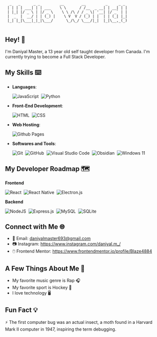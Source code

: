```
  
  _   _      _ _         __        __         _     _ _ 
 | | | | ___| | | ___    \ \      / /__  _ __| | __| | |
 | |_| |/ _ \ | |/ _ \    \ \ /\ / / _ \| '__| |/ _` | |
 |  _  |  __/ | | (_) |    \ V  V / (_) | |  | | (_| |_|
 |_| |_|\___|_|_|\___/      \_/\_/ \___/|_|  |_|\__,_(_)
                     
```

## Hey! 👋

I'm Daniyal Master, a 13 year old self taught developer from Canada. I'm currently trying to become a Full Stack Developer.

## My Skills ⌨️

- **Languages**:

    ![JavaScript](https://img.shields.io/badge/JavaScript%20-%23F7DF1E.svg?style=for-the-badge&logo=javascript&logoColor=black)&nbsp;
    ![Python](https://img.shields.io/badge/Python%20-%2314354C.svg?style=for-the-badge&logo=python&logoColor=white)&nbsp;

- **Front-End Development**:

   ![HTML](https://img.shields.io/badge/HTML5%20-%23E34F26.svg?style=for-the-badge&logo=html5&logoColor=white)&nbsp;
   ![CSS](https://img.shields.io/badge/CSS%20-%231572B6.svg?style=for-the-badge&logo=css3&logoColor=white)&nbsp;
  
- **Web Hosting**:

    ![Github Pages](https://img.shields.io/badge/GitHub%20Pages-%23327FC7.svg?style=for-the-badge&logo=github&logoColor=white)&nbsp;
    
- **Softwares and Tools**:

    ![Git](https://img.shields.io/badge/git-%23F05033.svg?style=for-the-badge&logo=git&logoColor=white)&nbsp;
    ![GitHub](https://img.shields.io/badge/github-%23121011.svg?style=for-the-badge&logo=github&logoColor=white)&nbsp;
    ![Visual Studio Code](https://img.shields.io/badge/VS%20Code-0078d7.svg?style=for-the-badge&logo=visual-studio-code&logoColor=white)&nbsp;
    ![Obsidian](https://img.shields.io/badge/Obsidian-%23483699.svg?style=for-the-badge&logo=obsidian&logoColor=white)&nbsp;
    ![Windows 11](https://img.shields.io/badge/Windows%2011-%230079d5.svg?style=for-the-badge&logo=Windows%2011&logoColor=white)&nbsp;
  

## My Developer Roadmap 🗺️

**Frontend**

  ![React](https://img.shields.io/badge/react-%2320232a.svg?style=for-the-badge&logo=react&logoColor=%2361DAFB)&nbsp;
  ![React Native](https://img.shields.io/badge/react_native-%2320232a.svg?style=for-the-badge&logo=react&logoColor=%2361DAFB)&nbsp;
  ![Electron.js](https://img.shields.io/badge/Electron-191970?style=for-the-badge&logo=Electron&logoColor=white)&nbsp;

**Backend**

  ![NodeJS](https://img.shields.io/badge/node.js-6DA55F?style=for-the-badge&logo=node.js&logoColor=white)&nbsp;
  ![Express.js](https://img.shields.io/badge/express.js-%23404d59.svg?style=for-the-badge&logo=express&logoColor=%2361DAFB)&nbsp;
  ![MySQL](https://img.shields.io/badge/mysql-4479A1.svg?style=for-the-badge&logo=mysql&logoColor=white)&nbsp;
  ![SQLite](https://img.shields.io/badge/sqlite-%2307405e.svg?style=for-the-badge&logo=sqlite&logoColor=white)&nbsp;

## Connect with Me 🌐

- 📧 Email: daniyalmaster693@gmail.com
- 📷 Instagram: https://www.instagram.com/daniyal.m_/
- 🖱️ Frontend Mentor: https://www.frontendmentor.io/profile/Blaze4884

## A Few Things About Me 🤌

- My favorite music genre is Rap 🎧
- My favorite sport is Hockey 🏒
- I love technology 🖥️

## Fun Fact 💡

⚡ The first computer bug was an actual insect, a moth found in a Harvard Mark II computer in 1947, inspiring the term debugging.
